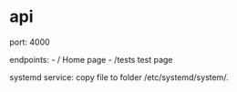 # api

port: 4000

endpoints:
    - / Home page
    - /tests test page

systemd service:
    copy file to folder /etc/systemd/system/.
